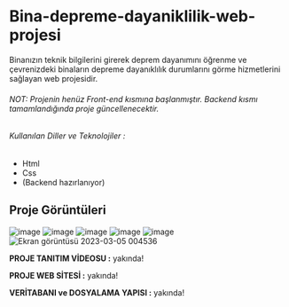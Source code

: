 # Bina-depreme-dayaniklilik-web-projesi
Binanızın teknik bilgilerini girerek deprem dayanımını öğrenme ve çevrenizdeki binaların depreme dayanıklılık durumlarını görme hizmetlerini sağlayan web projesidir.

###### NOT: Projenin henüz Front-end kısmına başlanmıştır. Backend kısmı tamamlandığında proje güncellenecektir.

###### Kullanılan Diller ve Teknolojiler :
- Html
- Css 
- (Backend hazırlanıyor)

## Proje Görüntüleri

![image](https://user-images.githubusercontent.com/77030797/222929923-2b1ba5b9-05b6-4745-a5ec-a0c2b509aaf8.png)
![image](https://user-images.githubusercontent.com/77030797/222929930-ef05378c-06d5-45a7-a4c6-c8be1d2ebfcc.png)
![image](https://user-images.githubusercontent.com/77030797/222929938-3a3a8d3f-e1b0-45e5-9684-5d4ea87b98f2.png)
![image](https://user-images.githubusercontent.com/77030797/222929942-ca89db0a-e16b-440c-bd08-f1763ef19a66.png)
![image](https://user-images.githubusercontent.com/77030797/223449371-cf09d400-889b-47ec-81ab-7ebc5d900b48.png)
![Ekran görüntüsü 2023-03-05 004536](https://user-images.githubusercontent.com/77030797/222930010-1bade79a-15a0-42f0-a453-87abea5479fd.png)

 **PROJE TANITIM VİDEOSU :**
yakında!

**PROJE WEB SİTESİ :**
yakında!

**VERİTABANI ve DOSYALAMA YAPISI :**
yakında!











